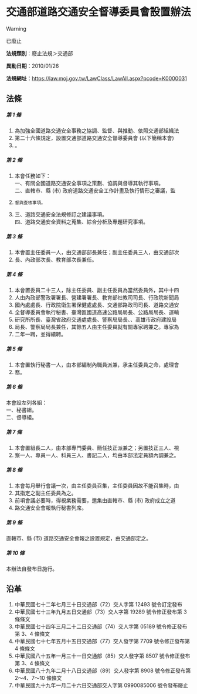 # 交通部道路交通安全督導委員會設置辦法


> [!WARNING]
> 已廢止


**法規類別**：廢止法規＞交通部

**異動日期**：2010/01/26  

**法規網址**：https://law.moj.gov.tw/LawClass/LawAll.aspx?pcode=K0000031



## 法條
##### 第 1 條
1. 為加強全國道路交通安全事務之協調、監督、與推動、依照交通部組織法
1. 第二十六條規定，設置交通部道路交通安全督導委員會 (以下簡稱本會)
1. 。

##### 第 2 條
1. 本會任務如下：  
一、有關全國道路交通安全事項之策劃、協調與督導其執行事項。  
二、直轄市、縣 (市) 政府道路交通安全工作計畫及執行情形之審議，監
1.     督與查核事項。
1. 三、道路交通安全法規修訂之建議事項。  
四、道路交通安全資料之蒐集、綜合分析及專題研究事項。

##### 第 3 條
1. 本會置主任委員一人，由交通部部長兼任；副主任委員三人，由交通部次
1. 長、內政部次長、教育部次長兼任。

##### 第 4 條
1. 本會置委員二十三人，除主任委員、副主任委員為當然委員外，其中十四
1. 人由內政部警政署署長、營建署署長、教育部社教司司長、行政院新聞局
1. 國內處處長、行政院衛生署保健處處長、交通部路政司司長、道路交通安
1. 全督導委員會執行秘書、臺灣區國道高速公路局局長、公路局局長、運輸
1. 研究所所長、臺灣省政府交通處處長、警察局局長、、高雄市政府建設局
1. 局長、警察局局長兼任，其餘五人由主任委員就有關專家聘兼之。專家為
1. 二年一聘，並得續聘。

##### 第 5 條
1. 本會置執行秘書一人，由本部編制內職員派兼，承主任委員之命，處理會
1. 務。

##### 第 6 條
本會設左列各組：  
一、秘書組。  
二、督導組。

##### 第 7 條
1. 本會置組長二人，由本部專門委員、簡任技正派兼之；另置技正三人、視
1. 察一人、專員一人、科員三人、書記二人，均由本部法定員額內調兼之。

##### 第 8 條
1. 本會每月舉行會議一次，由主任委員召集，主任委員因故不能召集時，由
1. 其指定之副主任委員為之。
1. 前項會議必要時，得視業務需要，邀集由直轄市、縣 (市) 政府成立之道
1. 路交通安全會報執行秘書列席。

##### 第 9 條
直轄市、縣 (市) 道路交通安全會報之設置規定，由交通部定之。

##### 第 10 條
本辦法自發布日施行。

## 沿革
1. 中華民國七十二年七月三十日交通部（72）交人字第 12493  號令訂定發布
1. 中華民國七十三年九月五日交通部（73）交人字第 19289  號令修正發布第 3  條條文
1. 中華民國七十四年三月二十二日交通部（74）交人字第 05189  號令修正發布第 3、4 條條文
1. 中華民國七十七年五月十五日交通部（77）交人發字第 7709 號令修正發布第 4  條條文
1. 中華民國八十五年一月三十一日交通部（85）交人發字第 8507 號令修正發布第 3、4 條條文
1. 中華民國八十九年二月十八日交通部（89）交人發字第 8908 號令修正發布第 2～4、7～10  條條文
1. 中華民國九十九年一月二十六日交通部交人字第 0990085006 號令發布廢止
